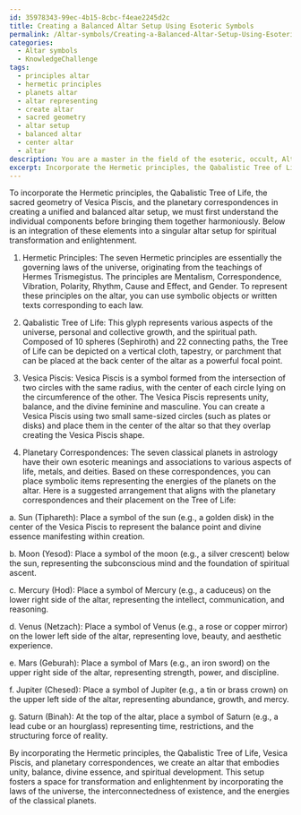 ```yaml
---
id: 35978343-99ec-4b15-8cbc-f4eae2245d2c
title: Creating a Balanced Altar Setup Using Esoteric Symbols
permalink: /Altar-symbols/Creating-a-Balanced-Altar-Setup-Using-Esoteric-Symbols/
categories:
  - Altar symbols
  - KnowledgeChallenge
tags:
  - principles altar
  - hermetic principles
  - planets altar
  - altar representing
  - create altar
  - sacred geometry
  - altar setup
  - balanced altar
  - center altar
  - altar
description: You are a master in the field of the esoteric, occult, Altar symbols and Education. You are a writer of tests, challenges, books and deep knowledge on Altar symbols for initiates and students to gain deep insights and understanding from. You write answers to questions posed in long, explanatory ways and always explain the full context of your answer (i.e., related concepts, formulas, examples, or history), as well as the step-by-step thinking process you take to answer the challenges. Be rigorous and thorough, and summarize the key themes, ideas, and conclusions at the end.
excerpt: Incorporate the Hermetic principles, the Qabalistic Tree of Life, the sacred geometry of Vesica Piscis, and the planetary correspondences in creating a unified and balanced altar setup. Which symbols and placements would harmoniously embody these elements for the purpose of spiritual transformation and enlightenment?
---
```

To incorporate the Hermetic principles, the Qabalistic Tree of Life, the sacred geometry of Vesica Piscis, and the planetary correspondences in creating a unified and balanced altar setup, we must first understand the individual components before bringing them together harmoniously. Below is an integration of these elements into a singular altar setup for spiritual transformation and enlightenment.

1. Hermetic Principles: The seven Hermetic principles are essentially the governing laws of the universe, originating from the teachings of Hermes Trismegistus. The principles are Mentalism, Correspondence, Vibration, Polarity, Rhythm, Cause and Effect, and Gender. To represent these principles on the altar, you can use symbolic objects or written texts corresponding to each law. 

2. Qabalistic Tree of Life: This glyph represents various aspects of the universe, personal and collective growth, and the spiritual path. Composed of 10 spheres (Sephiroth) and 22 connecting paths, the Tree of Life can be depicted on a vertical cloth, tapestry, or parchment that can be placed at the back center of the altar as a powerful focal point.

3. Vesica Piscis: Vesica Piscis is a symbol formed from the intersection of two circles with the same radius, with the center of each circle lying on the circumference of the other. The Vesica Piscis represents unity, balance, and the divine feminine and masculine. You can create a Vesica Piscis using two small same-sized circles (such as plates or disks) and place them in the center of the altar so that they overlap creating the Vesica Piscis shape. 

4. Planetary Correspondences: The seven classical planets in astrology have their own esoteric meanings and associations to various aspects of life, metals, and deities. Based on these correspondences, you can place symbolic items representing the energies of the planets on the altar. Here is a suggested arrangement that aligns with the planetary correspondences and their placement on the Tree of Life:

a. Sun (Tiphareth): Place a symbol of the sun (e.g., a golden disk) in the center of the Vesica Piscis to represent the balance point and divine essence manifesting within creation.

b. Moon (Yesod): Place a symbol of the moon (e.g., a silver crescent) below the sun, representing the subconscious mind and the foundation of spiritual ascent.

c. Mercury (Hod): Place a symbol of Mercury (e.g., a caduceus) on the lower right side of the altar, representing the intellect, communication, and reasoning.

d. Venus (Netzach): Place a symbol of Venus (e.g., a rose or copper mirror) on the lower left side of the altar, representing love, beauty, and aesthetic experience.

e. Mars (Geburah): Place a symbol of Mars (e.g., an iron sword) on the upper right side of the altar, representing strength, power, and discipline.

f. Jupiter (Chesed): Place a symbol of Jupiter (e.g., a tin or brass crown) on the upper left side of the altar, representing abundance, growth, and mercy.

g. Saturn (Binah): At the top of the altar, place a symbol of Saturn (e.g., a lead cube or an hourglass) representing time, restrictions, and the structuring force of reality.

By incorporating the Hermetic principles, the Qabalistic Tree of Life, Vesica Piscis, and planetary correspondences, we create an altar that embodies unity, balance, divine essence, and spiritual development. This setup fosters a space for transformation and enlightenment by incorporating the laws of the universe, the interconnectedness of existence, and the energies of the classical planets.
